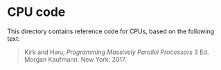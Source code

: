 # CPU code

This directory contains reference code for CPUs, based on the following text:

> Kirk and Hwu, *Programming Massively Parallel Processors* 3 Ed. Morgan Kaufmann. New York: 2017.
